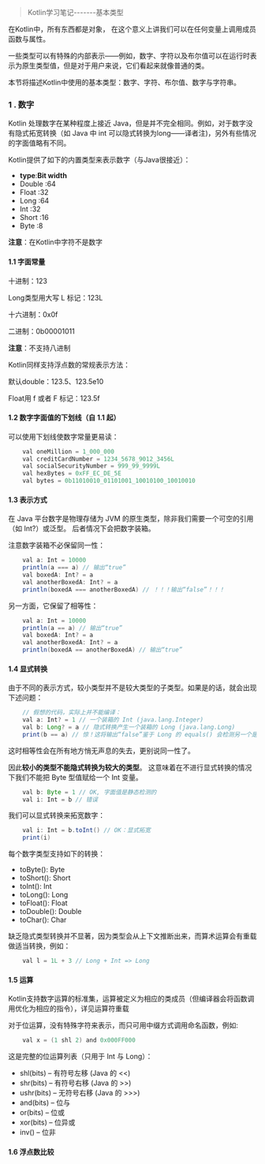 >Kotlin学习笔记-------基本类型<br>

在Kotlin中，所有东西都是对象， 在这个意义上讲我们可以在任何变量上调用成员函数与属性。<br>

一些类型可以有特殊的内部表示——例如，数字、字符以及布尔值可以在运行时表示为原生类型值，但是对于用户来说，它们看起来就像普通的类。<br>

本节将描述Kotlin中使用的基本类型：数字、字符、布尔值、数字与字符串。

### 1 . 数字
Kotlin 处理数字在某种程度上接近 Java，但是并不完全相同。例如，对于数字没有隐式拓宽转换（如 Java 中 int 可以隐式转换为long——译者注)，另外有些情况的字面值略有不同。<br>

Kotlin提供了如下的内置类型来表示数字（与Java很接近）：<br>

* **type**:**Bit width**<br>
* Double :64<br>
* Float	:32<br>
* Long	:64<br>
* Int	:32<br>
* Short	:16<br>
* Byte	:8<br>

**注意**：在Kotlin中字符不是数字
#### 1.1 字面常量
十进制：123<br>

Long类型用大写 L 标记：123L<br>

十六进制：0x0f<br>

二进制：0b00001011<br>

**注意**：不支持八进制<br>

Kotlin同样支持浮点数的常规表示方法：<br>

默认double：123.5、123.5e10<br>

Float用 f 或者 F 标记：123.5f<br>

#### 1.2 数字字面值的下划线（自 1.1 起）
可以使用下划线使数字常量更易读：<br>
```java
    val oneMillion = 1_000_000
    val creditCardNumber = 1234_5678_9012_3456L
    val socialSecurityNumber = 999_99_9999L
    val hexBytes = 0xFF_EC_DE_5E
    val bytes = 0b11010010_01101001_10010100_10010010
```
#### 1.3 表示方式
在 Java 平台数字是物理存储为 JVM 的原生类型，除非我们需要一个可空的引用（如 Int?）或泛型。 后者情况下会把数字装箱。<br>

注意数字装箱不必保留同一性：<br>
```java
    val a: Int = 10000
    println(a === a) // 输出“true”
    val boxedA: Int? = a
    val anotherBoxedA: Int? = a
    println(boxedA === anotherBoxedA) // ！！！输出“false”！！！
```
另一方面，它保留了相等性：<br>
```java
    val a: Int = 10000
    println(a == a) // 输出“true”
    val boxedA: Int? = a
    val anotherBoxedA: Int? = a
    println(boxedA == anotherBoxedA) // 输出“true”
```
#### 1.4 显式转换
由于不同的表示方式，较小类型并不是较大类型的子类型。如果是的话，就会出现下述问题：
```java
    // 假想的代码，实际上并不能编译：
    val a: Int? = 1 // 一个装箱的 Int (java.lang.Integer)
    val b: Long? = a // 隐式转换产生一个装箱的 Long (java.lang.Long)
    print(b == a) // 惊！这将输出“false”鉴于 Long 的 equals() 会检测另一个是否也为 Long
```
这时相等性会在所有地方悄无声息的失去，更别说同一性了。<br>

因此**较小的类型不能隐式转换为较大的类型**。 这意味着在不进行显式转换的情况下我们不能把 Byte 型值赋给一个 Int 变量。
```java
    val b: Byte = 1 // OK, 字面值是静态检测的
    val i: Int = b // 错误
```
我们可以显式转换来拓宽数字：
```java
    val i: Int = b.toInt() // OK：显式拓宽
    print(i)
```
每个数字类型支持如下的转换：
* toByte(): Byte
* toShort(): Short
* toInt(): Int
* toLong(): Long
* toFloat(): Float
* toDouble(): Double
* toChar(): Char

缺乏隐式类型转换并不显著，因为类型会从上下文推断出来，而算术运算会有重载做适当转换，例如：
```java
    val l = 1L + 3 // Long + Int => Long
```
#### 1.5 运算
Kotlin支持数字运算的标准集，运算被定义为相应的类成员（但编译器会将函数调用优化为相应的指令），详见运算符重载<br>

对于位运算，没有特殊字符来表示，而只可用中缀方式调用命名函数，例如:<br>
```java
    val x = (1 shl 2) and 0x000FF000
```
这是完整的位运算列表（只用于 Int 与 Long）：<br>
* shl(bits) – 有符号左移 (Java 的 <<)
* shr(bits) – 有符号右移 (Java 的 >>)
* ushr(bits) – 无符号右移 (Java 的 >>>)
* and(bits) – 位与
* or(bits) – 位或
* xor(bits) – 位异或
* inv() – 位非

#### 1.6 浮点数比较



































